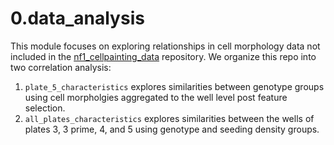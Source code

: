 # 0.data_analysis
This module focuses on exploring relationships in cell morphology data not included in the [nf1_cellpainting_data](https://github.com/WayScience/nf1_cellpainting_data) repository.
We organize this repo into two correlation analysis:

1. `plate_5_characteristics` explores similarities between genotype groups using cell morpholgies aggregated to the well level post feature selection.
2. `all_plates_characteristics` explores similarities between the wells of plates 3, 3 prime, 4, and 5 using genotype and seeding density groups.
